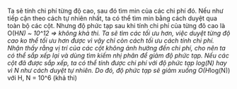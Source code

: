Ta sẽ tính chi phí từng độ cao, sau đó tìm min của các chi phí đó. Nếu như tiếp cận theo cách tự nhiên nhất, ta có thể tìm min bằng cách duyệt qua toàn bộ các cột. Nhưng độ phức tạp sau khi tính chi phí của từng đô cao là O(H*N) ~ 10^12 => không khả thi. Ta sẽ tìm các tối ưu hơn, việc duyệt từng độ cao ko thể tối ưu hơn được vì vậy chỉ còn cách tối ưu cách tính chi phí.
Nhận thấy rằng vị trí của các cột không ảnh hưởng đến chi phí, cho nên ta có thể sắp xếp lại và dùng tìm kiếm nhị phân để giảm độ phức tạp. Nếu các cột đã được sắp xếp, ta có thể tính được chi phí với độ phức tạp log(N) hay vì N như cách duyệt tự nhiên. Do đó, độ phức tạp sẽ giảm xuống O(H*log(N)) với H, N = 10^6 (khả thi)
